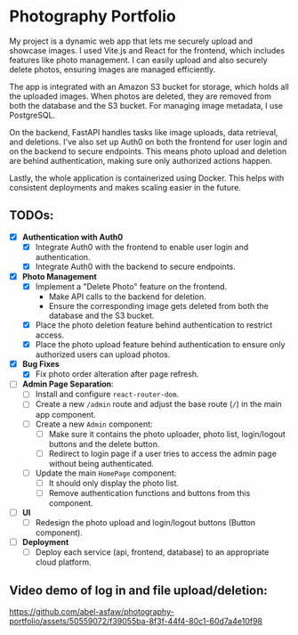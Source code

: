 # Photography Portfolio
My project is a dynamic web app that lets me securely upload and showcase images. I used Vite.js and React for the frontend, which includes features like photo management. I can easily upload and also securely delete photos, ensuring images are managed efficiently.

The app is integrated with an Amazon S3 bucket for storage, which holds all the uploaded images. When photos are deleted, they are removed from both the database and the S3 bucket. For managing image metadata, I use PostgreSQL.

On the backend, FastAPI handles tasks like image uploads, data retrieval, and deletions. I've also set up Auth0 on both the frontend for user login and on the backend to secure endpoints. This means photo upload and deletion are behind authentication, making sure only authorized actions happen.

Lastly, the whole application is containerized using Docker. This helps with consistent deployments and makes scaling easier in the future.

## TODOs:
- [x] **Authentication with Auth0**
  - [x] Integrate Auth0 with the frontend to enable user login and authentication.
  - [x] Integrate Auth0 with the backend to secure endpoints.

- [x] **Photo Management**
  - [x] Implement a "Delete Photo" feature on the frontend.
    - Make API calls to the backend for deletion.
    - Ensure the corresponding image gets deleted from both the database and the S3 bucket.
  - [x] Place the photo deletion feature behind authentication to restrict access.
  - [x] Place the photo upload feature behind authentication to ensure only authorized users can upload photos.

- [x] **Bug Fixes**
  - [x] Fix photo order alteration after page refresh.

- [ ] **Admin Page Separation**:
  - [ ] Install and configure `react-router-dom`.
  - [ ] Create a new `/admin` route and adjust the base route (`/`) in the main app component.
  - [ ] Create a new `Admin` component:
    - [ ] Make sure it contains the photo uploader, photo list, login/logout buttons and the delete button.
    - [ ] Redirect to login page if a user tries to access the admin page without being authenticated.
  - [ ] Update the main `HomePage` component:
    - [ ] It should only display the photo list.
    - [ ] Remove authentication functions and buttons from this component.

- [ ] **UI**
  - [ ] Redesign the photo upload and login/logout buttons (Button component).

- [ ] **Deployment**
  - [ ] Deploy each service (api, frontend, database) to an appropriate cloud platform.

## Video demo of log in and file upload/deletion:

https://github.com/abel-asfaw/photography-portfolio/assets/50559072/f39055ba-8f3f-44f4-80c1-60d7a4e10f98


